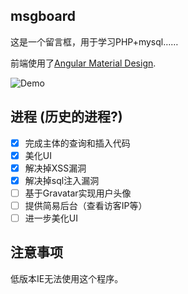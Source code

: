 ## msgboard

这是一个留言框，用于学习PHP+mysql……

前端使用了[Angular Material Design](https://github.com/angular/material).

![Demo](http://i1.piimg.com/567571/3909d886bafffe1b.png)

## 进程 (历史的进程?)

* [x] 完成主体的查询和插入代码
* [x] 美化UI
* [x] 解决掉XSS漏洞
* [x] 解决掉sql注入漏洞
* [ ] 基于Gravatar实现用户头像
* [ ] 提供简易后台（查看访客IP等）
* [ ] 进一步美化UI

## 注意事项

低版本IE无法使用这个程序。
